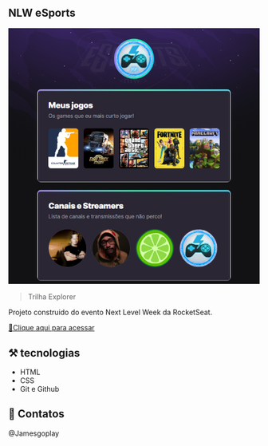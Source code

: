 ## NLW eSports
![preview](https://github.com/Jamesgoplay/NLW/blob/daaf8e041908bf6425695235f8896295284f4f20/assets/Previa.png)

> Trilha Explorer 

Projeto construido do evento Next Level Week da RocketSeat.

[🔗Clique aqui para acessar](https://jamesgoplay.github.io/NLW/)

## ⚒️ tecnologias 
- HTML
- CSS 
- Git e Github

## 📲 Contatos 
@Jamesgoplay

